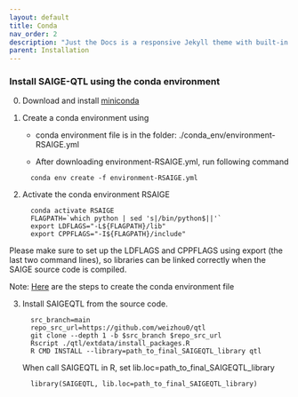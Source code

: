 ```yaml
---
layout: default
title: Conda
nav_order: 2
description: "Just the Docs is a responsive Jekyll theme with built-in search that is easily customizable and hosted on GitHub Pages."
parent: Installation
---
```


###  Install SAIGE-QTL using the conda environment

0. Download and install [miniconda](https://docs.conda.io/en/latest/miniconda.html)


1. Create a conda environment using

     * conda environment file is in the folder: ./conda_env/environment-RSAIGE.yml

     * After downloading environment-RSAIGE.yml, run following command

     ```
       conda env create -f environment-RSAIGE.yml
     ```

2. Activate the conda environment RSAIGE

     ```
       conda activate RSAIGE
       FLAGPATH=`which python | sed 's|/bin/python$||'`
       export LDFLAGS="-L${FLAGPATH}/lib"
       export CPPFLAGS="-I${FLAGPATH}/include"
     ```
Please make sure to set up the LDFLAGS and CPPFLAGS using export (the last two command lines), so libraries can be linked correctly when the SAIGE source code is compiled.

Note: [Here](https://github.com/weizhou0/qtl/blob/main/conda_env/createCondaEnvSAIGE_steps.txt) are the steps to create the conda environment file


3. Install SAIGEQTL from the source code.

     ```
       src_branch=main
       repo_src_url=https://github.com/weizhou0/qtl
       git clone --depth 1 -b $src_branch $repo_src_url
       Rscript ./qtl/extdata/install_packages.R
       R CMD INSTALL --library=path_to_final_SAIGEQTL_library qtl
     ```

     When call SAIGEQTL in R, set lib.loc=path_to_final_SAIGEQTL_library

     ```
       library(SAIGEQTL, lib.loc=path_to_final_SAIGEQTL_library)
     ```
